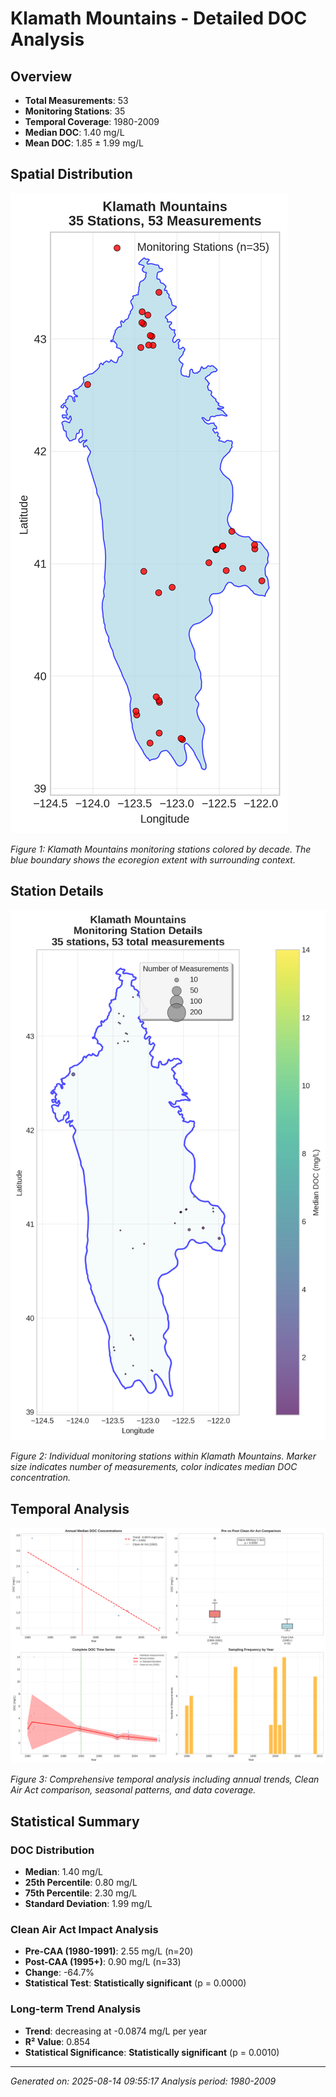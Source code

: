 # Klamath Mountains - Detailed DOC Analysis

## Overview
- **Total Measurements**: 53
- **Monitoring Stations**: 35
- **Temporal Coverage**: 1980-2009
- **Median DOC**: 1.40 mg/L
- **Mean DOC**: 1.85 ± 1.99 mg/L

## Spatial Distribution

![Ecoregion Overview](Klamath_Mountains_overview_map.png)

*Figure 1: Klamath Mountains monitoring stations colored by decade. The blue boundary shows the ecoregion extent with surrounding context.*

## Station Details

![Station Details](Klamath_Mountains_stations.png)

*Figure 2: Individual monitoring stations within Klamath Mountains. Marker size indicates number of measurements, color indicates median DOC concentration.*

## Temporal Analysis

![Time Series Analysis](Klamath_Mountains_timeseries.png)

*Figure 3: Comprehensive temporal analysis including annual trends, Clean Air Act comparison, seasonal patterns, and data coverage.*

## Statistical Summary

### DOC Distribution
- **Median**: 1.40 mg/L
- **25th Percentile**: 0.80 mg/L  
- **75th Percentile**: 2.30 mg/L
- **Standard Deviation**: 1.99 mg/L

### Clean Air Act Impact Analysis

- **Pre-CAA (1980-1991)**: 2.55 mg/L (n=20)
- **Post-CAA (1995+)**: 0.90 mg/L (n=33)
- **Change**: -64.7%
- **Statistical Test**: **Statistically significant** (p = 0.0000)

### Long-term Trend Analysis

- **Trend**: decreasing at -0.0874 mg/L per year
- **R² Value**: 0.854
- **Statistical Significance**: **Statistically significant** (p = 0.0010)


---
*Generated on: 2025-08-14 09:55:17*
*Analysis period: 1980-2009*
